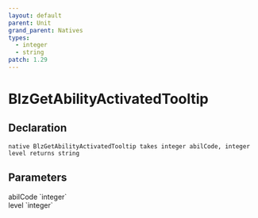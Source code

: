 ```yaml
---
layout: default
parent: Unit
grand_parent: Natives
types:
  - integer
  - string
patch: 1.29
---
```


# BlzGetAbilityActivatedTooltip

## Declaration

```
native BlzGetAbilityActivatedTooltip takes integer abilCode, integer level returns string
```

## Parameters
<dl>
  <dt>abilCode `integer`</dt>
  <dd></dd>

  <dt>level `integer`</dt>
  <dd></dd>
</dl>